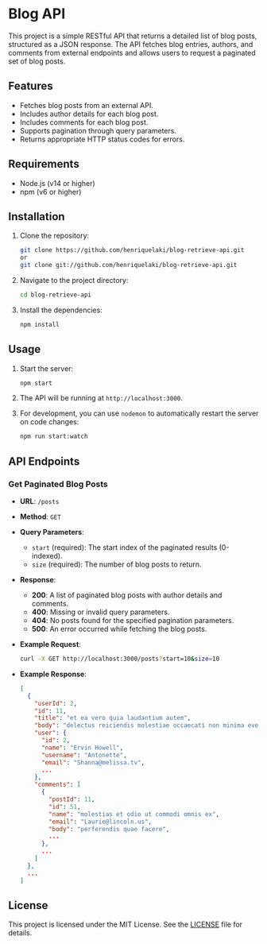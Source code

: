 # Blog API

This project is a simple RESTful API that returns a detailed list of blog posts, structured as a JSON response. The API fetches blog entries, authors, and comments from external endpoints and allows users to request a paginated set of blog posts.

## Features

- Fetches blog posts from an external API.
- Includes author details for each blog post.
- Includes comments for each blog post.
- Supports pagination through query parameters.
- Returns appropriate HTTP status codes for errors.

## Requirements

- Node.js (v14 or higher)
- npm (v6 or higher)

## Installation

1. Clone the repository:

    ```bash
    git clone https://github.com/henriquelaki/blog-retrieve-api.git
    or
    git clone git://github.com/henriquelaki/blog-retrieve-api.git
    ```

2. Navigate to the project directory:

    ```bash
    cd blog-retrieve-api
    ```

3. Install the dependencies:

    ```bash
    npm install
    ```

## Usage

1. Start the server:

    ```bash
    npm start
    ```

2. The API will be running at `http://localhost:3000`.

3. For development, you can use `nodemon` to automatically restart the server on code changes:

    ```bash
    npm run start:watch
    ```

## API Endpoints

### Get Paginated Blog Posts

- **URL**: `/posts`
- **Method**: `GET`
- **Query Parameters**:
  - `start` (required): The start index of the paginated results (0-indexed).
  - `size` (required): The number of blog posts to return.

- **Response**:
  - **200**: A list of paginated blog posts with author details and comments.
  - **400**: Missing or invalid query parameters.
  - **404**: No posts found for the specified pagination parameters.
  - **500**: An error occurred while fetching the blog posts.

- **Example Request**:

    ```bash
    curl -X GET http://localhost:3000/posts?start=10&size=10
    ```

- **Example Response**:

    ```json
    [
      {
        "userId": 2,
        "id": 11,
        "title": "et ea vero quia laudantium autem",
        "body": "delectus reiciendis molestiae occaecati non minima eveniet qui voluptatibus",
        "user": {
          "id": 2,
          "name": "Ervin Howell",
          "username": "Antonette",
          "email": "Shanna@melissa.tv",
          ...
        },
        "comments": [
          {
            "postId": 11,
            "id": 51,
            "name": "molestias et odio ut commodi omnis ex",
            "email": "Laurie@lincoln.us",
            "body": "perferendis quae facere",
            ...
          },
          ...
        ]
      },
      ...
    ]
    ```

## License

This project is licensed under the MIT License. See the [LICENSE](LICENSE) file for details.
